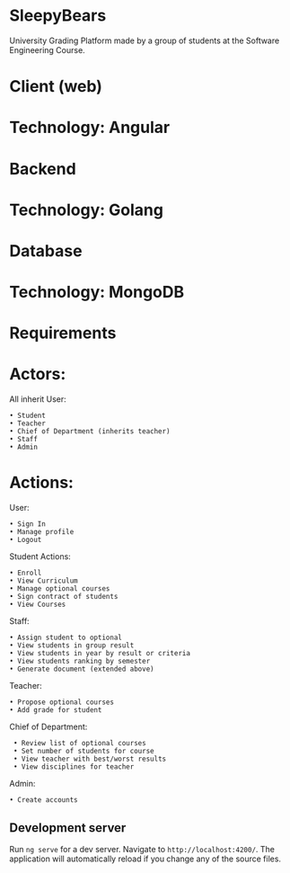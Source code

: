 # SleepyBears

University Grading Platform made by a group of students at the Software Engineering Course.

# Client (web)

# Technology: Angular

# Backend

# Technology: Golang

# Database

# Technology: MongoDB

# Requirements

# Actors:

 All inherit User:
 
    • Student
    • Teacher
    • Chief of Department (inherits teacher)
    • Staff
    • Admin
    
# Actions:
  
User:

    • Sign In
    • Manage profile
    • Logout
    
Student Actions:
  
    • Enroll
    • View Curriculum
    • Manage optional courses
    • Sign contract of students
    • View Courses
    
Staff:
    
    • Assign student to optional
    • View students in group result
    • View students in year by result or criteria
    • View students ranking by semester
    • Generate document (extended above)

Teacher:
    
    • Propose optional courses
    • Add grade for student

Chief of Department:

     • Review list of optional courses
     • Set number of students for course
     • View teacher with best/worst results
     • View disciplines for teacher

Admin:

    • Create accounts

## Development server

Run `ng serve` for a dev server. Navigate to `http://localhost:4200/`. The application will automatically reload if you change any of the source files.


